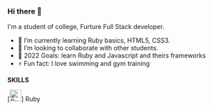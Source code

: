 ### Hi there 👋

I'm a student of college, Furture Full Stack developer.

- 🌱 I’m currently learning Ruby basics, HTML5, CSS3.
- 👯 I’m looking to collaborate with other students.
- 🥅 2022 Goals: learn Ruby and Javascript and theirs frameworks
- ⚡ Fun fact: I love swimming and gym training

**SKILLS**

[<img src= "https://www.google.com/url?sa=i&url=https%3A%2F%2Fcommons.wikimedia.org%2Fwiki%2FFile%3ADevicon-ruby-plain.svg&psig=AOvVaw0o4tXar68iY3-A8hNC0vGr&ust=1642280005067000&source=images&cd=vfe&ved=0CAsQjRxqFwoTCIjZ6PSPsvUCFQAAAAAdAAAAABAR" alt="Ruby" width="26px">] Ruby

